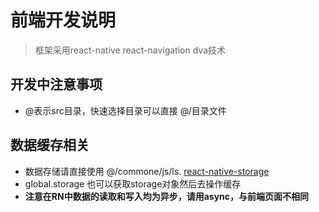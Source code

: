 # 前端开发说明
> 框架采用react-native react-navigation dva技术

## 开发中注意事项
- @表示src目录，快速选择目录可以直接 @/目录文件


## 数据缓存相关
- 数据存储请直接使用 @/commone/js/ls. [react-native-storage](https://github.com/sunnylqm/react-native-storage/blob/HEAD/README.zh-CN.md)
- global.storage 也可以获取storage对象然后去操作缓存
- **注意在RN中数据的读取和写入均为异步，请用async，与前端页面不相同**



